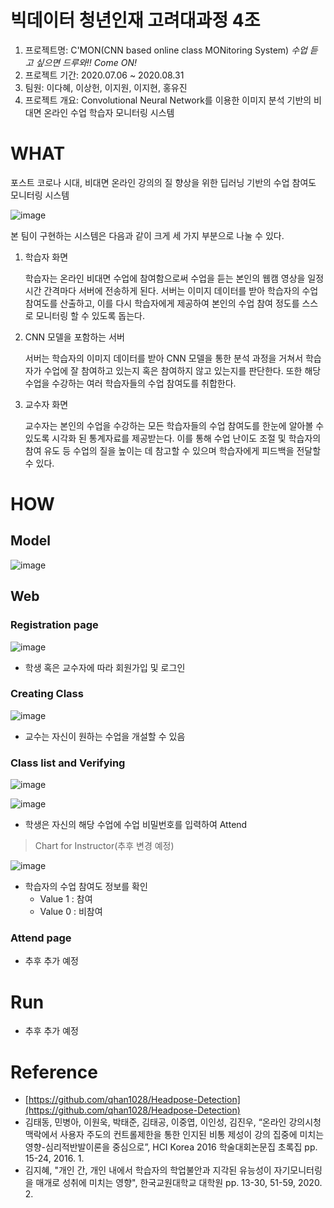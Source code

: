 # 빅데이터 청년인재 고려대과정 4조 

1. 프로젝트명: C'MON(CNN based online class MONitoring System)
*수업 듣고 싶으면 드루와!! Come ON!*
2. 프로젝트 기간: 2020.07.06 ~ 2020.08.31
3. 팀원: 이다혜, 이상헌, 이지원, 이지현, 홍유진 
4. 프로젝트 개요: Convolutional Neural Network를 이용한 이미지 분석 기반의 비대면 온라인 수업 학습자 모니터링 시스템

# WHAT

포스트 코로나 시대, 비대면 온라인 강의의 질 향상을 위한 딥러닝 기반의 수업 참여도 모니터링 시스템

![image](https://user-images.githubusercontent.com/43233184/90980736-34180300-e598-11ea-8be8-88ea989a635c.png)

본 팀이 구현하는 시스템은 다음과 같이 크게 세 가지 부분으로 나눌 수 있다. 

1. 학습자 화면  

    학습자는 온라인 비대면 수업에 참여함으로써 수업을 듣는 본인의 웹캠 영상을 일정 시간 간격마다 서버에 전송하게 된다.  서버는 이미지 데이터를 받아 학습자의 수업 참여도를 산출하고, 이를 다시 학습자에게 제공하여 본인의 수업 참여 정도를 스스로 모니터링 할 수 있도록 돕는다. 

2. CNN 모델을 포함하는 서버

    서버는 학습자의 이미지 데이터를 받아 CNN 모델을 통한 분석 과정을 거쳐서 학습자가 수업에 잘 참여하고 있는지 혹은 참여하지 않고 있는지를 판단한다.  또한 해당 수업을 수강하는 여러 학습자들의 수업 참여도를 취합한다.  

3. 교수자 화면  

    교수자는 본인의 수업을 수강하는 모든 학습자들의 수업 참여도를 한눈에 알아볼 수 있도록 시각화 된 통계자료를 제공받는다. 이를 통해 수업 난이도 조절 및 학습자의 참여 유도 등 수업의 질을 높이는 데 참고할 수 있으며 학습자에게 피드백을 전달할 수 있다.

# HOW

## Model

![image](https://user-images.githubusercontent.com/43233184/90980751-53169500-e598-11ea-80dc-94cb02115190.png)

## Web

### Registration page

![image](https://user-images.githubusercontent.com/43233184/90980764-5f9aed80-e598-11ea-8eba-85481abe0e23.png)

- 학생 혹은 교수자에 따라 회원가입 및 로그인

### Creating Class

![image](https://user-images.githubusercontent.com/43233184/90980771-66c1fb80-e598-11ea-85a8-36a0bf7db2a9.png)

- 교수는 자신이 원하는 수업을 개설할 수 있음

### Class list and Verifying

![image](https://user-images.githubusercontent.com/43233184/90980777-73465400-e598-11ea-8ebf-82174079fb13.png)

![image](https://user-images.githubusercontent.com/43233184/90980786-793c3500-e598-11ea-8e7b-cc9ac05eb555.png)

- 학생은 자신의 해당 수업에 수업 비밀번호를 입력하여 Attend

> Chart for Instructor(추후 변경 예정)

![image](https://user-images.githubusercontent.com/43233184/90980790-7e997f80-e598-11ea-983d-c973c65f8730.png)

- 학습자의 수업 참여도 정보를 확인
    - Value 1 : 참여
    - Value 0 : 비참여

### Attend page

- 추후 추가 예정

# Run

- 추후 추가 예정

# Reference

- [https://github.com/qhan1028/Headpose-Detection](https://github.com/qhan1028/Headpose-Detection)
- 김태동, 민병아, 이원욱, 박태준, 김태공, 이중엽, 이인성, 김진우, “온라인 강의시청 맥락에서 사용자 주도의 컨트롤제한을 통한 인지된 비통 제성이 강의 집중에 미치는 영향-심리적반발이론을 중심으로”, HCI Korea 2016 학술대회논문집 초록집 pp. 15-24, 2016. 1.
- 김지혜, "개인 간, 개인 내에서 학습자의 학업불안과 지각된 유능성이 자기모니터링을 매개로 성취에 미치는 영향", 한국교원대학교 대학원 pp. 13-30, 51-59, 2020. 2.
